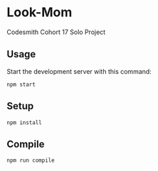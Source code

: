 # Look-Mom
Codesmith Cohort 17 Solo Project

Usage
---
Start the development server with this command:
```
npm start
```



Setup
---
```
npm install
```

Compile
---
```
npm run compile
```

